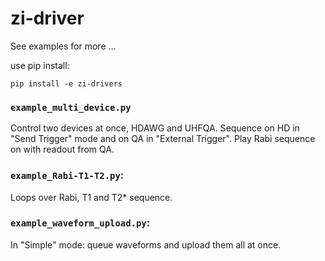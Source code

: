 # zi-driver

See examples for more ...

use pip install:
```
pip install -e zi-drivers
```


### `example_multi_device.py`

Control two devices at once, HDAWG and UHFQA. Sequence on HD in "Send Trigger" mode and on QA in "External Trigger". Play Rabi sequence on with readout from QA.

### `example_Rabi-T1-T2.py`:

Loops over Rabi, T1 and T2* sequence.


### `example_waveform_upload.py`:

In "Simple" mode: queue waveforms and upload them all at once.









